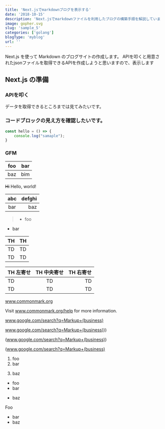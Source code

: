 ```yaml
---
title: 'Next.jsでmarkdownブログを表示する'
date: '2018-10-15'
description: 'Next.jsでmarkdownファイルを利用したブログの構築手順を解説しています。'
image: gopher.svg
slug: 'sample_5'
categories: ['golang']
blogType: 'myblog'
url: ''
---
```


Next.js を使って Markdown のブログサイトの作成します。
APIを叩くと用意されたjsonファイルを取得できるAPIを作成しようと思いますので、表示します

## Next.js の準備

### APIを叩く

データを取得できるところまでは見てみたいです。
### コードブロックの見え方を確認したいです。

```js:hello.js
const hello = () => {
    console.log("samaple");
}
```

### GFM
| foo | bar |
| --- | --- |
| baz | bim |

~~Hi~~ Hello, world!

| abc | defghi |
:-: | -----------:
bar | baz

> - foo
- bar

|  TH  |  TH  |
| ---- | ---- |
|  TD  |  TD  |
|  TD  |  TD  |

| TH 左寄せ | TH 中央寄せ | TH 右寄せ |
| :--- | :---: | ---: |
| TD | TD | TD |
| TD | TD | TD |

www.commonmark.org

Visit www.commonmark.org/help for more information.

www.google.com/search?q=Markup+(business)

www.google.com/search?q=Markup+(business)))

(www.google.com/search?q=Markup+(business))

(www.google.com/search?q=Markup+(business)

1. foo
2. bar
3) baz

- foo
- bar
+ baz


Foo
- bar
- baz



